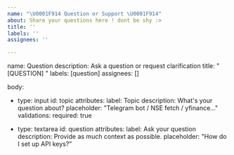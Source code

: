 ```yaml
---
name: "\U0001F914 Question or Support \U0001F914"
about: Share your questions here ! dont be shy :>
title: ''
labels: ''
assignees: ''

---
```


name: Question
description: Ask a question or request clarification
title: "[QUESTION] <your question>"
labels: [question]
assignees: []

body:
  - type: input
    id: topic
    attributes:
      label: Topic
      description: What's your question about?
      placeholder: "Telegram bot / NSE fetch / yfinance..."
    validations:
      required: true

  - type: textarea
    id: question
    attributes:
      label: Ask your question
      description: Provide as much context as possible.
      placeholder: "How do I set up API keys?"
